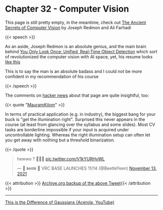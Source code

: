 # Chapter 32 - Computer Vision

This page is still pretty empty, in the meantime, check out [The Ancient Secrets of Computer Vision](https://pjreddie.com/courses/computer-vision/) by Joseph Redmon and Ali Farhadi

{{< speech >}}

As an aside, Joseph Redmon is an absolute genius, and the main brain behind [You Only Look Once: Unified, Real-Time Object Detection](https://arxiv.org/abs/1506.02640) which sort of revolutionized the computer vision with AI space, yet, his resume looks [like this](https://pjreddie.com/static/Redmon%20Resume.pdf)

This is to say the man is an absolute badass and I could not be more confident in my recommendation of his course

{{< /speech >}}

The comments on [hacker news](https://news.ycombinator.com/item?id=29162650) about that page are quite insightful, too:

{{< quote "[MauramKilom](https://news.ycombinator.com/user?id=MauranKilom)" >}}

In terms of practical application (e.g. in industry), the biggest bang for your buck is "get the illumination right". Surprised this never appears in the course (at least from glancing over the syllabus and some slides).
Most CV tasks are borderline impossible if your input is acquired under uncontrollable lighting. Whereas the right illumination setup can often let you get away with nothing but a threshold binarization.

{{< /quote >}}



<blockquote class="twitter-tweet" data-dnt="true"><p lang="en" dir="ltr">hewwo ? 🤗💕✨ <a href="https://t.co/V1kYURHyWL">pic.twitter.com/V1kYURHyWL</a></p>&mdash; 🍬 𝖇𝖊𝖊𝖙𝖑𝖊 🍭 VRC BASE LAUNCHES 11/14 (@BeetleYeen) <a href="https://twitter.com/BeetleYeen/status/1459321174744354820?ref_src=twsrc%5Etfw">November 13, 2021</a></blockquote> <script async src="https://platform.twitter.com/widgets.js" charset="utf-8"></script>

{{< attribution >}} [Archive.org backup of the above Tweet](https://web.archive.org/web/20220422231429/https://twitter.com/BeetleYeen/status/1459321174744354820){{< /attribution >}}

---

[This is the Difference of Gaussians (Acerola, YouTube)](https://www.youtube.com/watch?v=5EuYKEvugLU)

